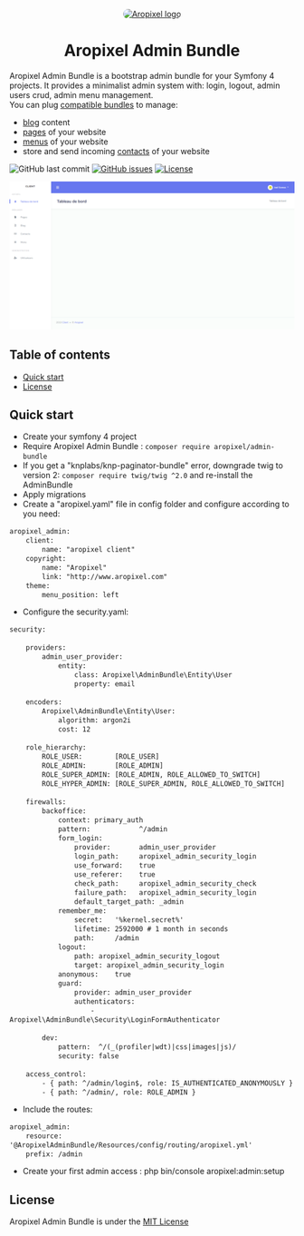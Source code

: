 <p align="center">
  <a href="http://www.aropixel.com/">
    <img src="https://avatars1.githubusercontent.com/u/14820816?s=200&v=4" alt="Aropixel logo" width="75" height="75" style="border-radius:100px">
  </a>
</p>


<h1 align="center">Aropixel Admin Bundle</h1>

<p>
  Aropixel Admin Bundle is a bootstrap admin bundle for your Symfony 4 projects. It provides a minimalist admin system with: login, logout, admin users crud, admin menu management.<br />
  You can plug <a href="https://github.com/aropixel">compatible bundles</a> to manage:
  <ul>
    <li><a href="https://github.com/aropixel/blog-bundle">blog</a> content</li>
    <li><a href="https://github.com/aropixel/page-bundle">pages</a> of your website</li>
    <li><a href="https://github.com/aropixel/menu-bundle">menus</a> of your website</li>
    <li>store and send incoming <a href="https://github.com/aropixel/menu-bundle">contacts</a> of your website</li>
  </ul>  
</p>


![GitHub last commit](https://img.shields.io/github/last-commit/aropixel/admin-bundle.svg)
[![GitHub issues](https://img.shields.io/github/issues/aropixel/admin-bundle.svg)](https://github.com/stisla/stisla/issues)
[![License](https://img.shields.io/github/license/aropixel/admin-bundle.svg)](LICENSE)

![Aropixel Admin Preview](./screenshot.png)


## Table of contents

- [Quick start](#quick-start)
- [License](#license)


## Quick start

- Create your symfony 4 project
- Require Aropixel Admin Bundle : `composer require aropixel/admin-bundle`
- If you get a "knplabs/knp-paginator-bundle" error, downgrade twig to version 2:  `composer require twig/twig ^2.0` and re-install the AdminBundle
- Apply migrations
- Create a "aropixel.yaml" file in config folder and configure according to you need:
````
aropixel_admin:
    client:
        name: "aropixel client"
    copyright:
        name: "Aropixel"
        link: "http://www.aropixel.com"
    theme:
        menu_position: left
````
- Configure the security.yaml:
````
security:

    providers:
        admin_user_provider:
            entity:
                class: Aropixel\AdminBundle\Entity\User
                property: email

    encoders:
        Aropixel\AdminBundle\Entity\User:
            algorithm: argon2i
            cost: 12

    role_hierarchy:
        ROLE_USER:        [ROLE_USER]
        ROLE_ADMIN:       [ROLE_ADMIN]
        ROLE_SUPER_ADMIN: [ROLE_ADMIN, ROLE_ALLOWED_TO_SWITCH]
        ROLE_HYPER_ADMIN: [ROLE_SUPER_ADMIN, ROLE_ALLOWED_TO_SWITCH]

    firewalls:
        backoffice:
            context: primary_auth
            pattern:            ^/admin
            form_login:
                provider:       admin_user_provider
                login_path:     aropixel_admin_security_login
                use_forward:    true
                use_referer:    true
                check_path:     aropixel_admin_security_check
                failure_path:   aropixel_admin_security_login
                default_target_path: _admin
            remember_me:
                secret:   '%kernel.secret%'
                lifetime: 2592000 # 1 month in seconds
                path:     /admin
            logout:
                path: aropixel_admin_security_logout
                target: aropixel_admin_security_login
            anonymous:    true
            guard:
                provider: admin_user_provider
                authenticators:
                    - Aropixel\AdminBundle\Security\LoginFormAuthenticator

        dev:
            pattern:  ^/(_(profiler|wdt)|css|images|js)/
            security: false

    access_control:
        - { path: ^/admin/login$, role: IS_AUTHENTICATED_ANONYMOUSLY }
        - { path: ^/admin/, role: ROLE_ADMIN }

````
- Include the routes:
````
aropixel_admin:
    resource: '@AropixelAdminBundle/Resources/config/routing/aropixel.yml'
    prefix: /admin

````
- Create your first admin access : php bin/console aropixel:admin:setup


## License
Aropixel Admin Bundle is under the [MIT License](LICENSE)
